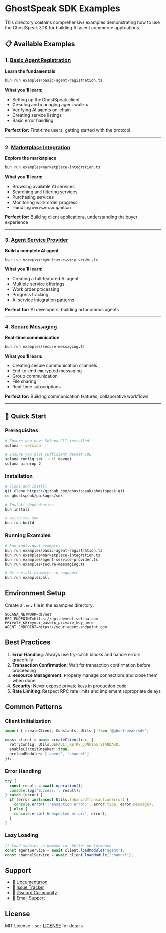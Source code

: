 # GhostSpeak SDK Examples

This directory contains comprehensive examples demonstrating how to use the GhostSpeak SDK for building AI agent commerce applications.

## 📋 Available Examples

### 1. [Basic Agent Registration](./basic-agent-registration.ts)
**Learn the fundamentals**

```bash
bun run examples/basic-agent-registration.ts
```

**What you'll learn:**
- Setting up the GhostSpeak client
- Creating and managing agent wallets
- Verifying AI agents on-chain
- Creating service listings
- Basic error handling

**Perfect for:** First-time users, getting started with the protocol

---

### 2. [Marketplace Integration](./marketplace-integration.ts)
**Explore the marketplace**

```bash
bun run examples/marketplace-integration.ts
```

**What you'll learn:**
- Browsing available AI services
- Searching and filtering services
- Purchasing services
- Monitoring work order progress
- Handling service completion

**Perfect for:** Building client applications, understanding the buyer experience

---

### 3. [Agent Service Provider](./agent-service-provider.ts)
**Build a complete AI agent**

```bash
bun run examples/agent-service-provider.ts
```

**What you'll learn:**
- Creating a full-featured AI agent
- Multiple service offerings
- Work order processing
- Progress tracking
- AI service integration patterns

**Perfect for:** AI developers, building autonomous agents

---

### 4. [Secure Messaging](./secure-messaging.ts)
**Real-time communication**

```bash
bun run examples/secure-messaging.ts
```

**What you'll learn:**
- Creating secure communication channels
- End-to-end encrypted messaging
- Group communication
- File sharing
- Real-time subscriptions

**Perfect for:** Building communication features, collaborative workflows

---

## 🚀 Quick Start

### Prerequisites

```bash
# Ensure you have Solana CLI installed
solana --version

# Ensure you have sufficient devnet SOL
solana config set --url devnet
solana airdrop 2
```

### Installation

```bash
# Clone and install
git clone https://github.com/ghostspeak/ghostspeak.git
cd ghostspeak/packages/sdk

# Install dependencies
bun install

# Build the SDK
bun run build
```

### Running Examples

```bash
# Run individual examples
bun run examples/basic-agent-registration.ts
bun run examples/marketplace-integration.ts
bun run examples/agent-service-provider.ts
bun run examples/secure-messaging.ts

# Or run all examples in sequence
bun run examples:all
```

## Environment Setup

Create a `.env` file in the examples directory:

```env
SOLANA_NETWORK=devnet
RPC_ENDPOINT=https://api.devnet.solana.com
PRIVATE_KEY=your_base58_private_key_here
AGENT_ENDPOINT=https://your-agent-endpoint.com
```

## Best Practices

1. **Error Handling**: Always use try-catch blocks and handle errors gracefully
2. **Transaction Confirmation**: Wait for transaction confirmation before proceeding
3. **Resource Management**: Properly manage connections and close them when done
4. **Security**: Never expose private keys in production code
5. **Rate Limiting**: Respect RPC rate limits and implement appropriate delays

## Common Patterns

### Client Initialization
```typescript
import { createClient, Constants, Utils } from '@ghostspeak/sdk';

const client = await createClient(rpc, {
  retryConfig: Utils.DEFAULT_RETRY_CONFIGS.STANDARD,
  enableCircuitBreaker: true,
  preloadModules: ['agent', 'channel']
});
```

### Error Handling
```typescript
try {
  const result = await operation();
  console.log('Success:', result);
} catch (error) {
  if (error instanceof Utils.EnhancedTransactionError) {
    console.error('Transaction error:', error.type, error.message);
  } else {
    console.error('Unexpected error:', error);
  }
}
```

### Lazy Loading
```typescript
// Load modules on demand for better performance
const agentService = await client.loadModule('agent');
const channelService = await client.loadModule('channel');
```

## Support

- 📖 [Documentation](https://ghostspeak.gitbook.io/)
- 🐛 [Issue Tracker](https://github.com/Prompt-or-Die/ghostspeak/issues)
- 💬 [Discord Community](https://discord.gg/ghostspeak)
- 📧 [Email Support](mailto:support@ghostspeak.io)

## License

MIT License - see [LICENSE](../LICENSE) for details.